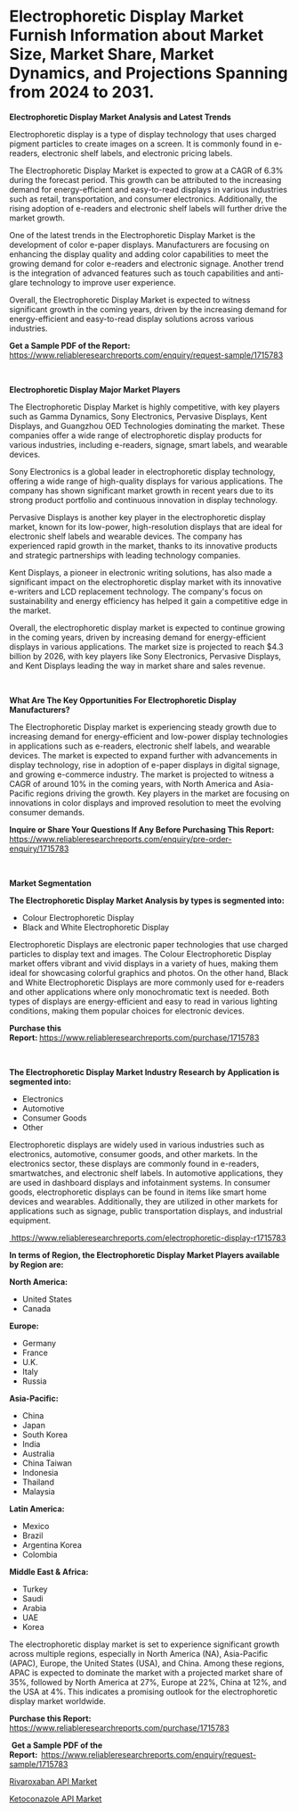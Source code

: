 <p><h1>Electrophoretic Display Market Furnish Information about Market Size, Market Share, Market Dynamics, and Projections Spanning from 2024 to 2031.</h1></p><p><strong>Electrophoretic Display Market Analysis and Latest Trends</strong></p>
<p><p>Electrophoretic display is a type of display technology that uses charged pigment particles to create images on a screen. It is commonly found in e-readers, electronic shelf labels, and electronic pricing labels.</p><p>The Electrophoretic Display Market is expected to grow at a CAGR of 6.3% during the forecast period. This growth can be attributed to the increasing demand for energy-efficient and easy-to-read displays in various industries such as retail, transportation, and consumer electronics. Additionally, the rising adoption of e-readers and electronic shelf labels will further drive the market growth.</p><p>One of the latest trends in the Electrophoretic Display Market is the development of color e-paper displays. Manufacturers are focusing on enhancing the display quality and adding color capabilities to meet the growing demand for color e-readers and electronic signage. Another trend is the integration of advanced features such as touch capabilities and anti-glare technology to improve user experience.</p><p>Overall, the Electrophoretic Display Market is expected to witness significant growth in the coming years, driven by the increasing demand for energy-efficient and easy-to-read display solutions across various industries.</p></p>
<p><strong>Get a Sample PDF of the Report:&nbsp;</strong> <a href="https://www.reliableresearchreports.com/enquiry/request-sample/1715783">https://www.reliableresearchreports.com/enquiry/request-sample/1715783</a></p>
<p>&nbsp;</p>
<p><strong>Electrophoretic Display Major Market Players</strong></p>
<p><p>The Electrophoretic Display Market is highly competitive, with key players such as Gamma Dynamics, Sony Electronics, Pervasive Displays, Kent Displays, and Guangzhou OED Technologies dominating the market. These companies offer a wide range of electrophoretic display products for various industries, including e-readers, signage, smart labels, and wearable devices.</p><p>Sony Electronics is a global leader in electrophoretic display technology, offering a wide range of high-quality displays for various applications. The company has shown significant market growth in recent years due to its strong product portfolio and continuous innovation in display technology.</p><p>Pervasive Displays is another key player in the electrophoretic display market, known for its low-power, high-resolution displays that are ideal for electronic shelf labels and wearable devices. The company has experienced rapid growth in the market, thanks to its innovative products and strategic partnerships with leading technology companies.</p><p>Kent Displays, a pioneer in electronic writing solutions, has also made a significant impact on the electrophoretic display market with its innovative e-writers and LCD replacement technology. The company's focus on sustainability and energy efficiency has helped it gain a competitive edge in the market.</p><p>Overall, the electrophoretic display market is expected to continue growing in the coming years, driven by increasing demand for energy-efficient displays in various applications. The market size is projected to reach $4.3 billion by 2026, with key players like Sony Electronics, Pervasive Displays, and Kent Displays leading the way in market share and sales revenue.</p></p>
<p>&nbsp;</p>
<p><strong>What Are The Key Opportunities For Electrophoretic Display Manufacturers?</strong></p>
<p><p>The Electrophoretic Display market is experiencing steady growth due to increasing demand for energy-efficient and low-power display technologies in applications such as e-readers, electronic shelf labels, and wearable devices. The market is expected to expand further with advancements in display technology, rise in adoption of e-paper displays in digital signage, and growing e-commerce industry. The market is projected to witness a CAGR of around 10% in the coming years, with North America and Asia-Pacific regions driving the growth. Key players in the market are focusing on innovations in color displays and improved resolution to meet the evolving consumer demands.</p></p>
<p><strong>Inquire or Share Your Questions If Any Before Purchasing This Report:</strong> <a href="https://www.reliableresearchreports.com/enquiry/pre-order-enquiry/1715783">https://www.reliableresearchreports.com/enquiry/pre-order-enquiry/1715783</a></p>
<p>&nbsp;</p>
<p><strong>Market Segmentation</strong></p>
<p><strong>The Electrophoretic Display Market Analysis by types is segmented into:</strong></p>
<p><ul><li>Colour Electrophoretic Display</li><li>Black and White Electrophoretic Display</li></ul></p>
<p><p>Electrophoretic Displays are electronic paper technologies that use charged particles to display text and images. The Colour Electrophoretic Display market offers vibrant and vivid displays in a variety of hues, making them ideal for showcasing colorful graphics and photos. On the other hand, Black and White Electrophoretic Displays are more commonly used for e-readers and other applications where only monochromatic text is needed. Both types of displays are energy-efficient and easy to read in various lighting conditions, making them popular choices for electronic devices.</p></p>
<p><strong>Purchase this Report:&nbsp;</strong><a href="https://www.reliableresearchreports.com/purchase/1715783">https://www.reliableresearchreports.com/purchase/1715783</a></p>
<p>&nbsp;</p>
<p><strong>The Electrophoretic Display Market Industry Research by Application is segmented into:</strong></p>
<p><ul><li>Electronics</li><li>Automotive</li><li>Consumer Goods</li><li>Other</li></ul></p>
<p><p>Electrophoretic displays are widely used in various industries such as electronics, automotive, consumer goods, and other markets. In the electronics sector, these displays are commonly found in e-readers, smartwatches, and electronic shelf labels. In automotive applications, they are used in dashboard displays and infotainment systems. In consumer goods, electrophoretic displays can be found in items like smart home devices and wearables. Additionally, they are utilized in other markets for applications such as signage, public transportation displays, and industrial equipment.</p></p>
<p><a href="https://www.reliableresearchreports.com/electrophoretic-display-r1715783">&nbsp;https://www.reliableresearchreports.com/electrophoretic-display-r1715783</a></p>
<p><strong>In terms of Region, the Electrophoretic Display Market Players available by Region are:</strong></p>
<p>
    <p> <strong> North America: </strong>
        <ul>
            <li>United States</li>
            <li>Canada</li>
        </ul>
        </p> 
    <p> <strong> Europe: </strong>
        <ul>
            <li>Germany</li>
            <li>France</li>
            <li>U.K.</li>
            <li>Italy</li>
            <li>Russia</li>
        </ul>
        </p> 
    <p> <strong> Asia-Pacific: </strong>
        <ul>
            <li>China</li>
            <li>Japan</li>
            <li>South Korea</li>
            <li>India</li>
            <li>Australia</li>
            <li>China Taiwan</li>
            <li>Indonesia</li>
            <li>Thailand</li>
            <li>Malaysia</li>
        </ul>
        </p> 
    <p> <strong> Latin America: </strong>
        <ul>
            <li>Mexico</li>
            <li>Brazil</li>
            <li>Argentina Korea</li>
            <li>Colombia</li>
        </ul>
        </p> 
    <p> <strong> Middle East & Africa: </strong>
        <ul>
            <li>Turkey</li>
            <li>Saudi</li>
            <li>Arabia</li>
            <li>UAE</li>
            <li>Korea</li>
        </ul>
    </p>
    </p>
<p><p>The electrophoretic display market is set to experience significant growth across multiple regions, especially in North America (NA), Asia-Pacific (APAC), Europe, the United States (USA), and China. Among these regions, APAC is expected to dominate the market with a projected market share of 35%, followed by North America at 27%, Europe at 22%, China at 12%, and the USA at 4%. This indicates a promising outlook for the electrophoretic display market worldwide.</p></p>
<p><strong>Purchase this Report: </strong><a href="https://www.reliableresearchreports.com/purchase/1715783">https://www.reliableresearchreports.com/purchase/1715783</a></p>
<p>&nbsp;<strong>Get a Sample PDF of the Report:&nbsp;&nbsp;</strong><a href="https://www.reliableresearchreports.com/enquiry/request-sample/1715783">https://www.reliableresearchreports.com/enquiry/request-sample/1715783</a></p>
<p><strong></strong></p>
<p><p><a href="https://cautious-neon-760.notion.site/Decoding-the-Rivaroxaban-API-Market-A-Deep-Dive-into-the-Latest-Market-Trends-Market-Segmentation--1a72af383e6444d7a7242f7b1f181fea">Rivaroxaban API Market</a></p><p><a href="https://frill-swim-3cd.notion.site/Ketoconazole-API-Market-Size-Evaluating-its-Market-Trends-Growth-and-Projections-2024-2031-cd3c4ba372844f3f9b3a1ce0ccf9ccf5">Ketoconazole API Market</a></p></p>